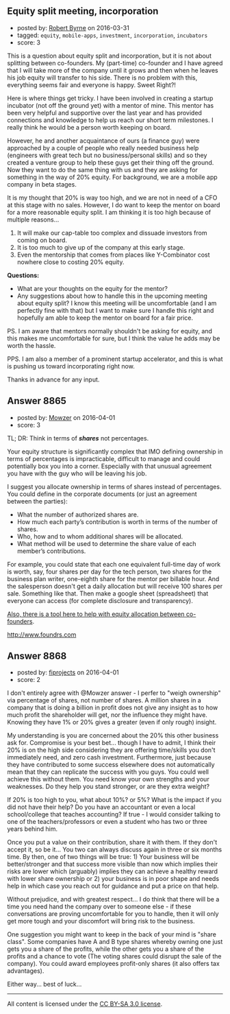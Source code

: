 ## Equity split meeting, incorporation

- posted by: [Robert Byrne](https://stackexchange.com/users/5232876/robert-byrne) on 2016-03-31
- tagged: `equity`, `mobile-apps`, `investment`, `incorporation`, `incubators`
- score: 3

This is a question about equity split and incorporation, but it is not about splitting between co-founders. My (part-time) co-founder and I have agreed that I will take more of the company until it grows and then when he leaves his job equity will transfer to his side. There is no problem with this, everything seems fair and everyone is happy. Sweet Right?!

Here is where things get tricky. I have been involved in creating a startup incubator (not off the ground yet) with a mentor of mine. This mentor has been very helpful and supportive over the last year and has provided connections and knowledge to help us reach our short term milestones. I really think he would be a person worth keeping on board.

However, he and another acquaintance of ours (a finance guy) were approached by a couple of people who really needed business help (engineers with great tech but no business/personal skills) and so they created a venture group to help these guys get their thing off the ground. Now they want to do the same thing with us and they are asking for something in the way of 20% equity. For background, we are a mobile app company in beta stages.

It is my thought that 20% is way too high, and we are not in need of a CFO at this stage with no sales. However, I do want to keep the mentor on board for a more reasonable equity split. I am thinking it is too high because of multiple reasons...

 1. It will make our cap-table too complex and dissuade investors from coming on board.
 2. It is too much to give up of the company at this early stage.
 3. Even the mentorship that comes from places like Y-Combinator cost nowhere close to costing 20% equity.

**Questions:**

 - What are your thoughts on the equity for the mentor?
 - Any suggestions about how to handle this in the upcoming meeting about equity split? I know this meeting will be uncomfortable (and I am perfectly fine with that) but I want to make sure I handle this right and hopefully am able to keep the mentor on board for a fair price.

PS. I am aware that mentors normally shouldn't be asking for equity, and this makes me uncomfortable for sure, but I think the value he adds may be worth the hassle.

PPS. I am also a member of a prominent startup accelerator, and this is what is pushing us toward incorporating right now.

Thanks in advance for any input.


## Answer 8865

- posted by: [Mowzer](https://stackexchange.com/users/1803081/mowzer) on 2016-04-01
- score: 3

<p>TL; DR: Think in terms of <strong><em>shares</em></strong> not percentages.</p>

<p>Your equity structure is significantly complex that IMO defining ownership in terms of percentages is impracticable, difficult to manage and could potentially box you into a corner. Especially with that unusual agreement you have with the guy who will be leaving his job.</p>

<p>I suggest you allocate ownership in terms of shares instead of percentages. You could define in the corporate documents (or just an agreement between the parties):</p>

<ul>
<li>What the number of authorized shares are.</li>
<li>How much each party&rsquo;s contribution is worth in terms of the number of shares.</li>
<li>Who, how and to whom additional shares will be allocated.</li>
<li>What method will be used to determine the share value of each member&rsquo;s contributions.</li>
</ul>

<p>For example, you could state that each one equivalent full-time day of work is worth, say, four shares per day for the tech person, two shares for the business plan writer, one-eighth share for the mentor per billable hour. And the salesperson doesn't get a daily allocation but will receive 100 shares per sale. Something like that. Then make a google sheet (spreadsheet) that everyone can access (for complete disclosure and transparency).</p>

<p><a href="http://www.foundrs.com" rel="nofollow">Also, there is a tool here to help with equity allocation between co-founders</a>.</p>

<p><a href="http://www.foundrs.com" rel="nofollow">http://www.foundrs.com</a></p>



## Answer 8868

- posted by: [fiprojects](https://stackexchange.com/users/5370155/fiprojects) on 2016-04-01
- score: 2

I don't entirely agree with @Mowzer answer - I perfer to "weigh ownership" via percentage of shares, not number of shares. A million shares in a company that is doing a billion in profit does not give any insight as to how much profit the shareholder will get, nor the influence they might have. Knowing they have 1% or 20% gives a greater (even if only rough) insight.

My understanding is you are concerned about the 20% this other business ask for. Compromise is your best bet... though I have to admit, I think their 20% is on the high side considering they are offering time/skills you don't immediately need, and zero cash investment. Furthermore, just because they have contributed to some success elsewhere does not automatically mean that they can replicate the success with you guys. You could well achieve this without them. You need know your own strengths and your weaknesses. Do they help you stand stronger, or are they extra weight?

If 20% is too high to you, what about 10%? or 5%? What is the impact if you did not have their help? Do you have an accountant or even a local school/college that teaches accounting? If true - I would consider talking to one of the teachers/professors or even a student who has two or three years behind him.

Once you put a value on their contribution, share it with them. If they don't accept it, so be it... You two can always discuss again in three or six months time. By then, one of two things will be true: 1) Your business will be better/stronger and that success more visible than now which implies their risks are lower which (arguably) implies they can achieve a healthy reward with lower share ownership or 2) your business is in poor shape and needs help in which case you reach out for guidance and put a price on that help.

Without prejudice, and with greatest respect... I do think that there will be a time you need hand the company over to someone else - if these conversations are proving uncomfortable for you to handle, then it will only get more tough and your discomfort will bring risk to the business.

One suggestion you might want to keep in the back of your mind is "share class".  Some companies have A and B type shares whereby owning one just gets you a share of the profits, while the other gets you a share of the profits and a chance to vote (The voting shares could disrupt the sale of the company). You could award employees profit-only shares (it also offers tax advantages).

Either way... best of luck...



---

All content is licensed under the [CC BY-SA 3.0 license](https://creativecommons.org/licenses/by-sa/3.0/).
